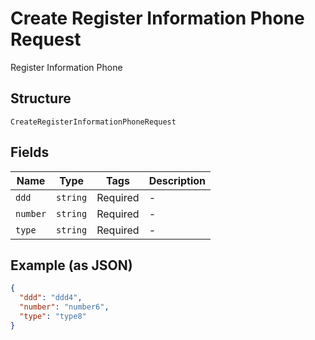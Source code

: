 
# Create Register Information Phone Request

Register Information Phone

## Structure

`CreateRegisterInformationPhoneRequest`

## Fields

| Name | Type | Tags | Description |
|  --- | --- | --- | --- |
| `ddd` | `string` | Required | - |
| `number` | `string` | Required | - |
| `type` | `string` | Required | - |

## Example (as JSON)

```json
{
  "ddd": "ddd4",
  "number": "number6",
  "type": "type8"
}
```


